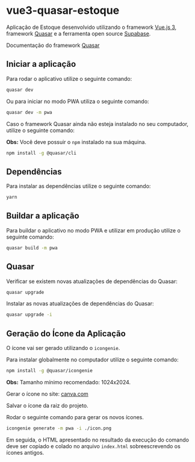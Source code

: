 # vue3-quasar-estoque

Aplicação de Estoque desenvolvido utilizando o framework [Vue.js 3](https://vuejs.org/), framework [Quasar](https://quasar.dev/) e a ferramenta open source [Supabase](https://supabase.com/).

Documentação do framework [Quasar](https://quasar.dev/vue-components/)

## Iniciar a aplicação

Para rodar o aplicativo utilize o seguinte comando:

```bash
quasar dev
```

Ou para iniciar no modo PWA utiliza o seguinte comando:

```bash
quasar dev -m pwa
```

Caso o framework Quasar ainda não esteja instalado no seu computador, utilize o seguinte comando:

**Obs:** Você deve possuir o `npm` instalado na sua máquina.

```bash
npm install -g @quasar/cli
```

## Dependências

Para instalar as dependências utilize o seguinte comando:

```bash
yarn
```

## Buildar a aplicação

Para buildar o aplicativo no modo PWA e utilizar em produção utilize o seguinte comando:

```bash
quasar build -m pwa
```

## Quasar

Verificar se existem novas atualizações de dependências do Quasar:

```bash
quasar upgrade
```

Instalar as novas atualizações de dependências do Quasar:

```bash
quasar upgrade -i
```

## Geração do Ícone da Aplicação

O ícone vai ser gerado utilizando o `icongenie`.

Para instalar globalmente no computador utilize o seguinte comando:

```bash
npm install -g @quasar/icongenie
```

**Obs:** Tamanho mínimo recomendado: 1024x2024.

Gerar o ícone no site: [canva.com](canva.com)

Salvar o ícone da raiz do projeto.

Rodar o seguinte comando para gerar os novos ícones.

```bash
icongenie generate -m pwa -i ./icon.png
```

Em seguida, o HTML apresentado no resultado da execução do comando deve ser copiado e colado no arquivo `index.html` sobreescrevendo os ícones antigos.
